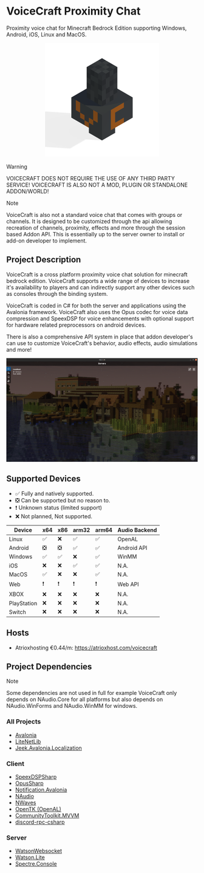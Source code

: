 # VoiceCraft Proximity Chat

Proximity voice chat for Minecraft Bedrock Edition supporting Windows, Android, iOS, Linux and MacOS.

<p align="center">
  <img style="margin: 10" width="300" height="300" src="./VoiceCraft.Client/VoiceCraft.Client/Assets/vc.png"/>
</p>

> [!WARNING]
> VOICECRAFT DOES NOT REQUIRE THE USE OF ANY THIRD PARTY SERVICE! VOICECRAFT IS ALSO NOT A MOD, PLUGIN OR STANDALONE ADDON/WORLD!

> [!NOTE]
> VoiceCraft is also not a standard voice chat that comes with groups or channels. It is designed to be customized through the api allowing recreation of channels, proximity, effects and more through the session based Addon API. This is essentially up to the server owner to install or add-on developer to implement.

## Project Description

VoiceCraft is a cross platform proximity voice chat solution for minecraft bedrock edition. VoiceCraft supports a wide
range of devices to increase it's availability to players and can indirectly support any other devices such as consoles
through the binding system.

VoiceCraft is coded in C# for both the server and applications using the Avalonia framework. VoiceCraft also uses the
Opus codec for voice data compression and SpeexDSP for voice enhancements with optional support for hardware related preprocessors on android devices.

There is also a comprehensive API system in place that addon developer's can use to customize VoiceCraft's behavior,
audio effects, audio simulations and more!

<p align="center">
  <img width="800" src="./Images/MainPage.png">
</p>

## Supported Devices

- ✅ Fully and natively supported.
- ❎ Can be supported but no reason to.
- ❗ Unknown status (limited support)
- ❌ Not planned, Not supported.

| Device      | x64 | x86 | arm32 | arm64 | Audio Backend |
|-------------|-----|-----|-------|-------|---------------|
| Linux       | ✅   | ❌   | ✅     | ✅     |OpenAL|
| Android     | ❎   | ❎   | ✅     | ✅     |Android API|
| Windows     | ✅   | ✅   | ❌     | ✅     |WinMM|
| iOS         | ❌   | ❌   | ✅     | ✅     | N.A.|
| MacOS       | ✅   | ❌   | ❌     | ✅     |N.A.|
| Web         | ❗   | ❗   | ❗     | ❗     |Web API|
| XBOX        | ❌   | ❌   | ❌     | ❌     |N.A.|
| PlayStation | ❌   | ❌   | ❌     | ❌     |N.A.|
| Switch      | ❌   | ❌   | ❌     | ❌     |N.A.|

## Hosts

- Atrioxhosting €0.44/m: https://atrioxhost.com/voicecraft

## Project Dependencies

> [!NOTE]
> Some dependencies are not used in full for example VoiceCraft only depends on NAudio.Core for all platforms but also
> depends on NAudio.WinForms and NAudio.WinMM for windows.

### All Projects
- [Avalonia](https://github.com/AvaloniaUI/Avalonia)
- [LiteNetLib](https://github.com/RevenantX/LiteNetLib)
- [Jeek.Avalonia.Localization](https://github.com/tifish/Jeek.Avalonia.Localization)

### Client
- [SpeexDSPSharp](https://github.com/AvionBlock/SpeexDSPSharp)
- [OpusSharp](https://github.com/AvionBlock/OpusSharp)
- [Notification.Avalonia](https://github.com/AvaloniaCommunity/Notification.Avalonia)
- [NAudio](https://github.com/naudio/NAudio)
- [NWaves](https://github.com/ar1st0crat/NWaves)
- [OpenTK (OpenAL)](https://github.com/opentk/opentk)
- [CommunityToolkit.MVVM](https://github.com/CommunityToolkit/dotnet)
- [discord-rpc-csharp](https://github.com/Lachee/discord-rpc-csharp)

### Server
- [WatsonWebsocket](https://github.com/jchristn/WatsonWebsocket)
- [Watson.Lite](https://github.com/dotnet/WatsonWebserver)
- [Spectre.Console](https://github.com/spectreconsole/spectre.console)